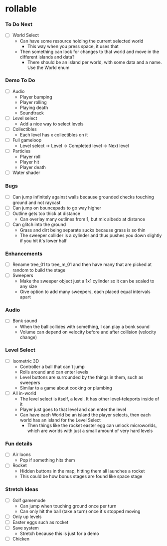 # rollable

### To Do Next

- [ ] World Select
  - Can have some resource holding the current selected world
    - This way when you press space, it uses that
  - Then something can look for changes to that world and move in the different islands and data?
    - There should be an island per world, with some data and a name. Use the World enum

### Demo To Do

- [ ] Audio
  - Player bumping
  - Player rolling
  - Playing death
  - Soundtrack
- [ ] Level select
  - Add a nice way to select levels
- [ ] Collectibles
  - Each level has x collectibles on it
- [ ] Full gameloop
  - Level select -> Level -> Completed level -> Next level
- [ ] Particles
  - Player roll
  - Player hit
  - Player death
- [ ] Water shader

### Bugs

- [ ] Can jump infinitely against walls because grounded checks touching ground and not raycast
- [ ] Can jump on bouncepads to go way higher
- [ ] Outline gets too thick at distance
  - Can overlay many outlines from 1, but mix albedo at distance
- [ ] Can glitch into the ground
  - Grass and dirt being separate sucks because grass is so thin
  - The sweeper collider is a cylinder and thus pushes you down slightly if you hit it's lower half

### Enhancements

- [ ] Rename tree_01 to tree_m_01 and then have many that are picked at random to build the stage
- [ ] Sweepers
  - Make the sweeper object just a 1x1 cylinder so it can be scaled to any size
  - Give option to add many sweepers, each placed equal intervals apart

### Audio

- [ ] Bonk sound
  - When the ball collides with something, I can play a bonk sound
  - Volume can depend on velocity before and after collision (velocity change)

### Level Select

- [ ] Isometric 3D
  - Controller a ball that can't jump
  - Rolls around and can enter levels
  - Level buttons are surrounded by the things in them, such as sweepers
  - Similar to a game about cooking or plumbing
- [ ] All in-world
  - The level select is itself, a level. It has other level-teleports inside of it
  - Player just goes to that level and can enter the level
  - Can have each World be an island the player selects, then each world has an island for the Level Select
    - Then things like the rocket easter egg can unlock microworlds, which are worlds with just a small amount of very hard levels

### Fun details

- [ ] Air loons
  - Pop if something hits them
- [ ] Rocket
  - Hidden buttons in the map, hitting them all launches a rocket
  - This could be how bonus stages are found like space stage

### Stretch Ideas

- [ ] Golf gamemode
  - Can jump when touching ground once per turn
  - Can only hit the ball (take a turn) once it's stopped moving
- [ ] Only up levels
- [ ] Easter eggs such as rocket
- [ ] Save system
  - Stretch because this is just for a demo
- [ ] Chicken
